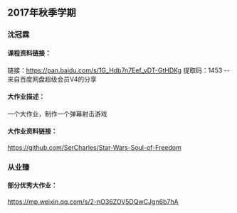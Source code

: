 ## 2017年秋季学期

### 沈冠霖

#### 课程资料链接：

链接：https://pan.baidu.com/s/1G_Hdb7n7Eef_vDT-GtHDKg 
提取码：1453 
--来自百度网盘超级会员V4的分享

#### 大作业描述：

一个大作业，制作一个弹幕射击游戏

#### 大作业资料链接：

https://github.com/SerCharles/Star-Wars-Soul-of-Freedom

### 从业臻

#### 部分优秀大作业：

https://mp.weixin.qq.com/s/2-nO36ZOV5DQwCJgn6b7hA